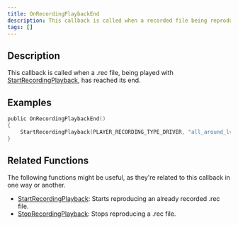 ```yaml
---
title: OnRecordingPlaybackEnd
description: This callback is called when a recorded file being reproduced with StartRecordingPlayback has reached to its end.
tags: []
---
```


## Description

This callback is called when a .rec file, being played with [StartRecordingPlayback](../functions/StartRecordingPlayback), has reached its end.

## Examples

```c
public OnRecordingPlaybackEnd()
{
    StartRecordingPlayback(PLAYER_RECORDING_TYPE_DRIVER, "all_around_lv_bus"); // This will play the recording again once it has reached its end.
}
```

## Related Functions

The following functions might be useful, as they're related to this callback in one way or another. 

- [StartRecordingPlayback](../functions/StartRecordingPlayback):  Starts reproducing an already recorded .rec file. 
- [StopRecordingPlayback](../functions/StopRecordingPlayback): Stops reproducing a .rec file.

